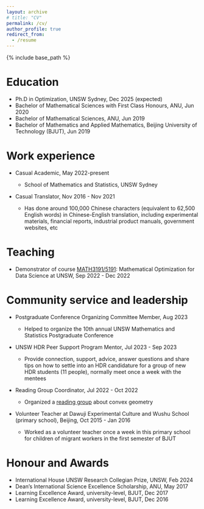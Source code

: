 ```yaml
---
layout: archive
# title: "CV"
permalink: /cv/
author_profile: true
redirect_from:
  - /resume
---
```


{% include base_path %}

Education
======
* Ph.D in Optimization, UNSW Sydney, Dec 2025 (expected)
* Bachelor of Mathematical Sciences with First Class Honours, ANU, Jun 2020
* Bachelor of Mathematical Sciences, ANU, Jun 2019
* Bachelor of Mathematics and Applied Mathematics, Beijing University of Technology (BJUT), Jun 2019

Work experience
======
* Casual Academic, May 2022-present
  * School of Mathematics and Statistics, UNSW Sydney

* Casual Translator, Nov 2016 - Nov 2021
  * Has done around 100,000 Chinese characters (equivalent to 62,500 English words) in Chinese-English translation, including experimental materials, financial reports, industrial product manuals, government websites, etc
 
Teaching
======
* Demonstrator of course [MATH3191/5191](https://www.unsw.edu.au/science/our-schools/maths/student-life-resources/undergraduate/undergraduate-courses/math3191-mathematical-optimisation-for-data-science#heading-991840310): Mathematical Optimization for Data Science at UNSW, Sep 2022 - Dec 2022
  
Community service and leadership
======
* Postgraduate Conference Organizing Committee Member, Aug 2023
  * Helped to organize the 10th annual UNSW Mathematics and Statistics Postgraduate Conference

* UNSW HDR Peer Support Program Mentor, Jul 2023 - Sep 2023
  * Provide connection, support, advice, answer questions and share tips on how to settle into an HDR candidature for a group of new HDR students (11 people), normally meet once a week with the mentees

* Reading Group Coordinator, Jul 2022 - Oct 2022
  * Organized a [reading group](https://www.mocao.org/cg/) about convex geometry

* Volunteer Teacher at Dawuji Experimental Culture and Wushu School (primary school), Beijing, Oct 2015 - Jan 2016
  * Worked as a volunteer teacher once a week in this primary school for children of migrant workers in the first semester of BJUT

Honour and Awards
======
* International House UNSW Research Collegian Prize, UNSW, Feb 2024
* Dean’s International Science Excellence Scholarship, ANU, May 2017
* Learning Excellence Award, university-level, BJUT, Dec 2017
* Learning Excellence Award, university-level, BJUT, Dec 2016
